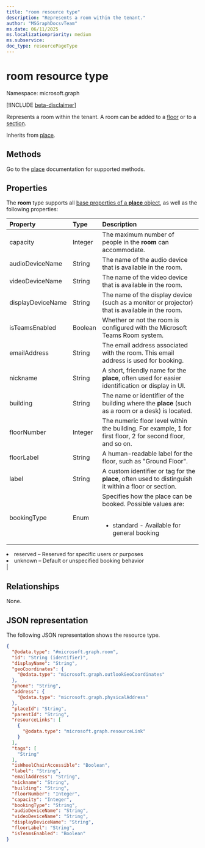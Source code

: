 ```yaml
---
title: "room resource type"
description: "Represents a room within the tenant."
author: "MSGraphDocsvTeam"
ms.date: 06/11/2025
ms.localizationpriority: medium
ms.subservice:
doc_type: resourcePageType
---
```


# room resource type

Namespace: microsoft.graph

[!INCLUDE [beta-disclaimer](../../includes/beta-disclaimer.md)]

Represents a room within the tenant. A room can be added to a [floor](./floor.md) or to a [section](./section.md).

Inherits from [place](../resources/place.md).

## Methods

Go to the [place](./place.md) documentation for supported methods.

## Properties

The **room** type supports all [base properties of a **place** object](./place.md#base-properties), as well as the following properties:

|Property |Type |Description |
|:--|:--|:--|
|capacity |Integer |The maximum number of people in the **room** can accommodate. |
|audioDeviceName |String |The name of the audio device that is available in the room. |
|videoDeviceName |String |The name of the video device that is available in the room. |
|displayDeviceName |String |The name of the display device (such as a monitor or projector) that is available in the room.
|isTeamsEnabled |Boolean |Whether or not the room is configured with the Microsoft Teams Room system. |
|emailAddress |String |The email address associated with the room. This email address is used for booking. |
|nickname |String |A short, friendly name for the **place**, often used for easier identification or display in UI. |
|building |String |The name or identifier of the building where the **place** (such as a room or a desk) is located. |
|floorNumber |Integer |The numeric floor level within the building. For example, 1 for first floor, 2 for second floor, and so on. |
|floorLabel |String |A human-readable label for the floor, such as "Ground Floor". |
|label |String |A custom identifier or tag for the **place**, often used to distinguish it within a floor or section. |
|bookingType |Enum |Specifies how the place can be booked. Possible values are: <br/><br/> <ul><li>standard - Available for general booking</li>
<li>reserved – Reserved for specific users or purposes</li>
<li>unknown – Default or unspecified booking behavior</li>
</ul> |

## Relationships
None.

## JSON representation
The following JSON representation shows the resource type.
<!-- {
  "blockType": "resource",
  "keyProperty": "id",
  "@odata.type": "microsoft.graph.room",
  "baseType": "microsoft.graph.place",
  "openType": false
}
-->
``` json
{
  "@odata.type": "#microsoft.graph.room",
  "id": "String (identifier)",
  "displayName": "String",
  "geoCoordinates": {
    "@odata.type": "microsoft.graph.outlookGeoCoordinates"
  },
  "phone": "String",
  "address": {
    "@odata.type": "microsoft.graph.physicalAddress"
  },
  "placeId": "String",
  "parentId": "String",
  "resourceLinks": [
    {
      "@odata.type": "microsoft.graph.resourceLink"
    }
  ],
  "tags": [
    "String"
  ],
  "isWheelChairAccessible": "Boolean",
  "label": "String",
  "emailAddress": "String",
  "nickname": "String",
  "building": "String",
  "floorNumber": "Integer",
  "capacity": "Integer",
  "bookingType": "String",
  "audioDeviceName": "String",
  "videoDeviceName": "String",
  "displayDeviceName": "String",
  "floorLabel": "String",
  "isTeamsEnabled": "Boolean"
}
```

